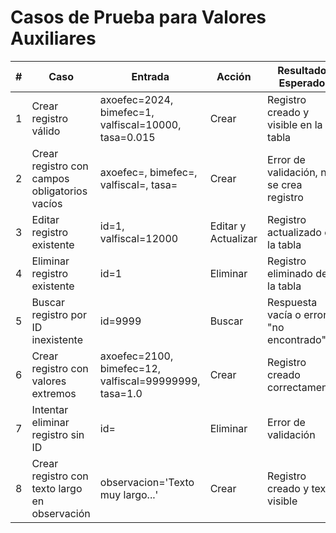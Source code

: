 # Casos de Prueba para Valores Auxiliares

| # | Caso | Entrada | Acción | Resultado Esperado |
|---|------|---------|--------|--------------------|
| 1 | Crear registro válido | axoefec=2024, bimefec=1, valfiscal=10000, tasa=0.015 | Crear | Registro creado y visible en la tabla |
| 2 | Crear registro con campos obligatorios vacíos | axoefec=, bimefec=, valfiscal=, tasa= | Crear | Error de validación, no se crea registro |
| 3 | Editar registro existente | id=1, valfiscal=12000 | Editar y Actualizar | Registro actualizado en la tabla |
| 4 | Eliminar registro existente | id=1 | Eliminar | Registro eliminado de la tabla |
| 5 | Buscar registro por ID inexistente | id=9999 | Buscar | Respuesta vacía o error "no encontrado" |
| 6 | Crear registro con valores extremos | axoefec=2100, bimefec=12, valfiscal=99999999, tasa=1.0 | Crear | Registro creado correctamente |
| 7 | Intentar eliminar registro sin ID | id= | Eliminar | Error de validación |
| 8 | Crear registro con texto largo en observación | observacion='Texto muy largo...' | Crear | Registro creado y texto visible |
